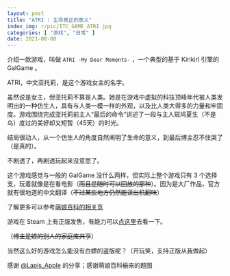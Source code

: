 ```yaml
---
layout: post
title: "ATRI : 生命真正的意义"
index_img: r/pic/ITC_GAME_ATRI.jpg
categories: [ "游戏", "日常" ]
date: 2021-08-08
---
```


介绍一款游戏，叫做 `ATRI -My Dear Moments-` ，一个典型的基于 Kirikiri 引擎的 GalGame 。<!--MORE-->

ATRI，中文亚托莉，是这个游戏女主的名字。

虽然说是女主，但亚托莉不算是人类。她是在游戏中虚拟的科技顶峰年代被人类发明出的一种仿生人，具有与人类一模一样的外观，以及比人类大得多的力量和牢固度。游戏围绕完成亚托莉前主人“最后的命令”讲述了一段与主人斑鸠夏生（不是鸟）度过的美好却又短暂（45天）的时光。

结局很动人，从一个仿生人的角度自然阐明了生命的意义，到最后博主忍不住哭了（是真的）。

不剧透了，再剧透玩起来没意思了。

这个游戏感觉与一般的 GalGame 没什么两样，但实际上整个游戏只有 3 个选择支，玩着就像是在看电影（~~而且是随时可以回放的那种~~）。因为是大厂作品，官方就有很地道的中文翻译（~~不过某些地方仍然能读出机翻味~~）

了解更多可以参考[萌娘百科的相关页](https://zh.moegirl.org.cn/ATRI_-My_Dear_Moments-)

游戏在 Steam 上有正版发售，有能力可以[点这里](https://store.steampowered.com/app/1230140/ATRI_My_Dear_Moments)去看一下。

（~~博主是嫖的别人的家庭库共享~~）

当然这么好的游戏怎么能没有白嫖的盗版呢？（开玩笑，支持正版从我做起）

感谢 [@Lapis_Apple](https://t.me/LapiS_aPple) 的分享；感谢萌娘百科~~偷来~~的题图
